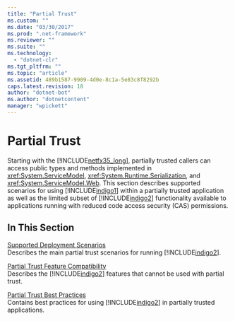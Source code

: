 ```yaml
---
title: "Partial Trust"
ms.custom: ""
ms.date: "03/30/2017"
ms.prod: ".net-framework"
ms.reviewer: ""
ms.suite: ""
ms.technology: 
  - "dotnet-clr"
ms.tgt_pltfrm: ""
ms.topic: "article"
ms.assetid: 489b1587-9909-4d0e-8c1a-5e83c8f8292b
caps.latest.revision: 18
author: "dotnet-bot"
ms.author: "dotnetcontent"
manager: "wpickett"
---
```

# Partial Trust
Starting with the [!INCLUDE[netfx35_long](../../../../includes/netfx35-long-md.md)], partially trusted callers can access public types and methods implemented in <xref:System.ServiceModel>, <xref:System.Runtime.Serialization>, and <xref:System.ServiceModel.Web>. This section describes supported scenarios for using [!INCLUDE[indigo1](../../../../includes/indigo1-md.md)] within a partially trusted application as well as the limited subset of [!INCLUDE[indigo2](../../../../includes/indigo2-md.md)] functionality available to applications running with reduced code access security (CAS) permissions.  
  
## In This Section  
 [Supported Deployment Scenarios](../../../../docs/framework/wcf/feature-details/supported-deployment-scenarios.md)  
 Describes the main partial trust scenarios for running [!INCLUDE[indigo2](../../../../includes/indigo2-md.md)].  
  
 [Partial Trust Feature Compatibility](../../../../docs/framework/wcf/feature-details/partial-trust-feature-compatibility.md)  
 Describes the [!INCLUDE[indigo2](../../../../includes/indigo2-md.md)] features that cannot be used with partial trust.  
  
 [Partial Trust Best Practices](../../../../docs/framework/wcf/feature-details/partial-trust-best-practices.md)  
 Contains best practices for using [!INCLUDE[indigo2](../../../../includes/indigo2-md.md)] in partially trusted applications.
